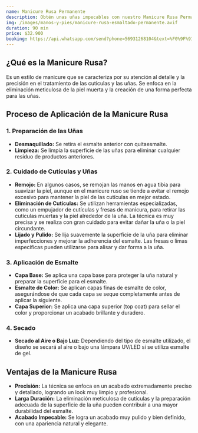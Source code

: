 ```yaml
---
name: Manicure Rusa Permanente
description: Obtén unas uñas impecables con nuestro Manicure Rusa Permanente. Este tratamiento avanzado ofrece un acabado elegante y duradero, con un enfoque profesional en el cuidado y la belleza de tus manos.
img: /images/manos-y-pies/manicure-rusa-esmaltado-permanente.avif
duration: 90 min
price: $32.900
booking: https://api.whatsapp.com/send?phone=56931268104&text=%F0%9F%91%8B%F0%9F%8F%BB%20%C2%A1Hola!%20Quisiera%20agendar%20una%20hora%20para%20el%20manicure%20ruso%20%2B%20esmaltado%20permanente.
---
```


## ¿Qué es la Manicure Rusa?

Es un estilo de manicure que se caracteriza por su atención al detalle y la precisión en el tratamiento de las cutículas y las uñas. Se enfoca en la eliminación meticulosa de la piel muerta y la creación de una forma perfecta para las uñas.

## Proceso de Aplicación de la Manicure Rusa

### 1. Preparación de las Uñas

- **Desmaquillado:** Se retira el esmalte anterior con quitaesmalte.
- **Limpieza:** Se limpia la superficie de las uñas para eliminar cualquier residuo de productos anteriores.

### 2. Cuidado de Cutículas y Uñas

- **Remojo:** En algunos casos, se remojan las manos en agua tibia para suavizar la piel, aunque en el manicure ruso se tiende a evitar el remojo excesivo para mantener la piel de las cutículas en mejor estado.
- **Eliminación de Cutículas:** Se utilizan herramientas especializadas, como un empujador de cutículas y fresas de manicura, para retirar las cutículas muertas y la piel alrededor de la uña. La técnica es muy precisa y se realiza con gran cuidado para evitar dañar la uña o la piel circundante.
- **Lijado y Pulido:** Se lija suavemente la superficie de la uña para eliminar imperfecciones y mejorar la adherencia del esmalte. Las fresas o limas específicas pueden utilizarse para alisar y dar forma a la uña.

### 3. Aplicación de Esmalte

- **Capa Base:** Se aplica una capa base para proteger la uña natural y preparar la superficie para el esmalte.
- **Esmalte de Color:** Se aplican capas finas de esmalte de color, asegurándose de que cada capa se seque completamente antes de aplicar la siguiente.
- **Capa Superior:** Se aplica una capa superior (top coat) para sellar el color y proporcionar un acabado brillante y duradero.

### 4. Secado

- **Secado al Aire o Bajo Luz:** Dependiendo del tipo de esmalte utilizado, el diseño se secará al aire o bajo una lámpara UV/LED si se utiliza esmalte de gel.

## Ventajas de la Manicure Rusa

- **Precisión:** La técnica se enfoca en un acabado extremadamente preciso y detallado, logrando un look muy limpio y profesional.
- **Larga Duración:** La eliminación meticulosa de cutículas y la preparación adecuada de la superficie de la uña pueden contribuir a una mayor durabilidad del esmalte.
- **Acabado Impecable:** Se logra un acabado muy pulido y bien definido, con una apariencia natural y elegante.
